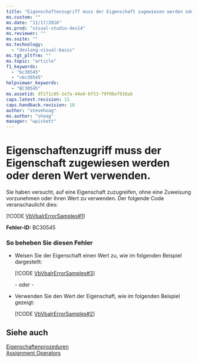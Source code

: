 ```yaml
---
title: "Eigenschaftenzugriff muss der Eigenschaft zugewiesen werden oder deren Wert verwenden. | Microsoft Docs"
ms.custom: ""
ms.date: "11/17/2016"
ms.prod: "visual-studio-dev14"
ms.reviewer: ""
ms.suite: ""
ms.technology: 
  - "devlang-visual-basic"
ms.tgt_pltfrm: ""
ms.topic: "article"
f1_keywords: 
  - "bc30545"
  - "vbc30545"
helpviewer_keywords: 
  - "BC30545"
ms.assetid: df271c05-1e7a-44e8-bf53-79f06ef916ab
caps.latest.revision: 11
caps.handback.revision: 10
author: "stevehoag"
ms.author: "shoag"
manager: "wpickett"
---
```

# Eigenschaftenzugriff muss der Eigenschaft zugewiesen werden oder deren Wert verwenden.
Sie haben versucht, auf eine Eigenschaft zuzugreifen, ohne eine Zuweisung vorzunehmen oder ihren Wert zu verwenden. Der folgende Code veranschaulicht dies:  
  
 [!CODE [VbVbalrErrorSamples#1](VbVbalrErrorSamples#1)]  
  
 **Fehler\-ID:** BC30545  
  
### So beheben Sie diesen Fehler  
  
-   Weisen Sie der Eigenschaft einen Wert zu, wie im folgenden Beispiel dargestellt:  
  
     [!CODE [VbVbalrErrorSamples#3](VbVbalrErrorSamples#3)]  
  
     \- oder \-  
  
-   Verwenden Sie den Wert der Eigenschaft, wie im folgenden Beispiel gezeigt:  
  
     [!CODE [VbVbalrErrorSamples#2](VbVbalrErrorSamples#2)]  
  
## Siehe auch  
 [Eigenschaftenprozeduren](../../visual-basic/programming-guide/language-features/procedures/property-procedures.md)   
 [Assignment Operators](../../visual-basic/language-reference/operators/assignment-operators.md)